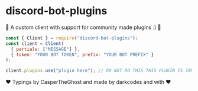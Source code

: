 # discord-bot-plugins

🎉 A custom client with support for community made plugins :) 🎉

```js
const { Client } = require("discord-bot-plugins");
const client = Client(
  { partials: ["MESSAGE"] },
  { token: "YOUR BOT TOKEN", prefix: "YOUR BOT PREFIX" }
);

client.plugins.use("plugin here"); // DO NOT DO THIS THIS PLUGIN IS INVALID AND ONLY FOR LEARNING SHOWOFF
```

❤ Typings by CasperTheGhost and made by darkcodes and with ❤
